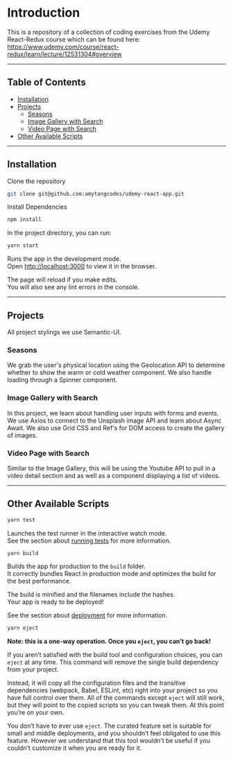 # Introduction

This is a repository of a collection of coding exercises from the Udemy React-Redux course which can be found here:
https://www.udemy.com/course/react-redux/learn/lecture/12531304#overview

---

## Table of Contents

- [Installation](#installation)
- [Projects](#projects)
  - [Seasons](#seasons)
  - [Image Gallery with Search](#image-gallery-with-search)
  - [Video Page with Search](#video-page-with-search)
- [Other Available Scripts](#other-available-scripts)

---

## Installation

Clone the repository

```bash
git clone git@github.com:amytangcodes/udemy-react-app.git
```

Install Dependencies

```bash
npm install
```

In the project directory, you can run:

```bash
yarn start
```

Runs the app in the development mode.<br />
Open [http://localhost:3000](http://localhost:3000) to view it in the browser.

The page will reload if you make edits.<br />
You will also see any lint errors in the console.

---

## Projects

All project stylings we use Semantic-UI.

### Seasons

We grab the user's physical location using the Geolocation API to determine whether to show the warm or cold weather component. We also handle loading through a Spinner component.

### Image Gallery with Search

In this project, we learn about handling user inputs with forms and events. We use Axios to connect to the Unsplash image API and learn about Async Await. We also use Grid CSS and Ref's for DOM access to create the gallery of images.

### Video Page with Search

Similar to the Image Gallery, this will be using the Youtube API to pull in a video detail section and as well as a component displaying a list of videos.

---

## Other Available Scripts

```bash
yarn test
```

Launches the test runner in the interactive watch mode.<br />
See the section about [running tests](https://facebook.github.io/create-react-app/docs/running-tests) for more information.

```bash
yarn build
```

Builds the app for production to the `build` folder.<br />
It correctly bundles React in production mode and optimizes the build for the best performance.

The build is minified and the filenames include the hashes.<br />
Your app is ready to be deployed!

See the section about [deployment](https://facebook.github.io/create-react-app/docs/deployment) for more information.

```bash
yarn eject
```

**Note: this is a one-way operation. Once you `eject`, you can’t go back!**

If you aren’t satisfied with the build tool and configuration choices, you can `eject` at any time. This command will remove the single build dependency from your project.

Instead, it will copy all the configuration files and the transitive dependencies (webpack, Babel, ESLint, etc) right into your project so you have full control over them. All of the commands except `eject` will still work, but they will point to the copied scripts so you can tweak them. At this point you’re on your own.

You don’t have to ever use `eject`. The curated feature set is suitable for small and middle deployments, and you shouldn’t feel obligated to use this feature. However we understand that this tool wouldn’t be useful if you couldn’t customize it when you are ready for it.
